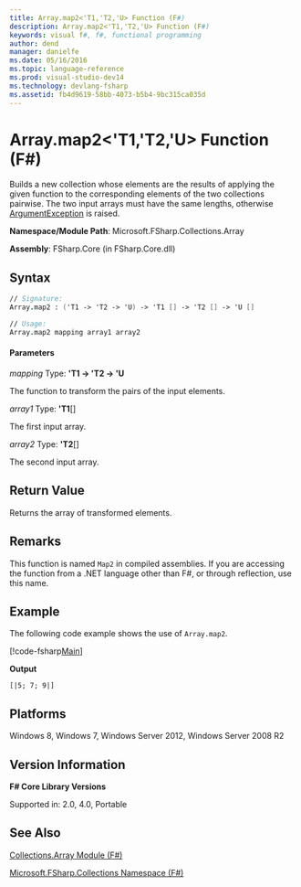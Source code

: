 ```yaml
---
title: Array.map2<'T1,'T2,'U> Function (F#)
description: Array.map2<'T1,'T2,'U> Function (F#)
keywords: visual f#, f#, functional programming
author: dend
manager: danielfe
ms.date: 05/16/2016
ms.topic: language-reference
ms.prod: visual-studio-dev14
ms.technology: devlang-fsharp
ms.assetid: fb4d9619-58bb-4073-b5b4-9bc315ca035d 
---
```


# Array.map2<'T1,'T2,'U> Function (F#)

Builds a new collection whose elements are the results of applying the given function to the corresponding elements of the two collections pairwise. The two input arrays must have the same lengths, otherwise [ArgumentException](https://msdn.microsoft.com/library/system.argumentexception.aspx) is raised.

**Namespace/Module Path**: Microsoft.FSharp.Collections.Array

**Assembly**: FSharp.Core (in FSharp.Core.dll)

## Syntax

```fsharp
// Signature:
Array.map2 : ('T1 -> 'T2 -> 'U) -> 'T1 [] -> 'T2 [] -> 'U []

// Usage:
Array.map2 mapping array1 array2
```

#### Parameters
*mapping*
Type: **'T1 -&gt; 'T2 -&gt; 'U**

The function to transform the pairs of the input elements.

*array1*
Type: **'T1**[[]](https://msdn.microsoft.com/library/def20292-9aae-4596-9275-b94e594f8493)

The first input array.

*array2*
Type: **'T2**[[]](https://msdn.microsoft.com/library/def20292-9aae-4596-9275-b94e594f8493)

The second input array.

## Return Value

Returns the array of transformed elements.

## Remarks
This function is named `Map2` in compiled assemblies. If you are accessing the function from a .NET language other than F#, or through reflection, use this name.

## Example

The following code example shows the use of `Array.map2`.

[!code-fsharp[Main](~/samples/snippets/fsharp/arrays/snippet52.fs)]

**Output**

```
[|5; 7; 9|]
```

## Platforms
Windows 8, Windows 7, Windows Server 2012, Windows Server 2008 R2

## Version Information
**F# Core Library Versions**

Supported in: 2.0, 4.0, Portable

## See Also
[Collections.Array Module &#40;F&#35;&#41;](Collections.Array-Module-%5BFSharp%5D.md)

[Microsoft.FSharp.Collections Namespace &#40;F&#35;&#41;](Microsoft.FSharp.Collections-Namespace-%5BFSharp%5D.md)